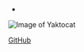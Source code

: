 +
![Image of Yaktocat](https://octodex.github.com/images/yaktocat.png)


[GitHub](http://github.com)
